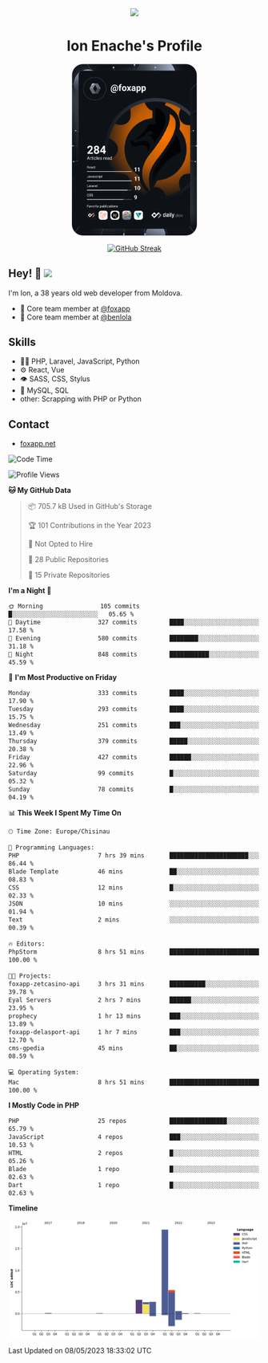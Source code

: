 <div id="header" align="center">
  <img src="https://media.giphy.com/media/M9gbBd9nbDrOTu1Mqx/giphy.gif" width="100"/>
	<h1>Ion Enache's Profile</h1>
</div>
<div align="center">
	<a href="https://app.daily.dev/foxapp"><img src="https://github.com/foxapp/foxapp/blob/master/devcard.svg" width="250" alt="Ion Enache's Dev Card"/></a>
</div>


<div align="center">
	
[![GitHub Streak](http://github-readme-streak-stats.herokuapp.com?user=foxapp&hide_border=true&date_format=M%20j%5B%2C%20Y%5D)](https://git.io/streak-stats)
	
</div>


## Hey! 👋 <img src="https://media.giphy.com/media/hvRJCLFzcasrR4ia7z/giphy.gif" width="30px"/>
I'm Ion, a 38 years old web developer from Moldova.


- 👥 Core team member at [@foxapp](https://github.com/foxapp)
- 👥 Core team member at [@benlola](https://github.com/benlola)

## Skills
- 👨‍💻 PHP, Laravel, JavaScript, Python
- ⚙️ React, Vue
- 👁️ SASS, CSS, Stylus
- 💽 MySQL, SQL
- other: Scrapping with PHP or Python

## Contact
- [foxapp.net](https://www.foxapp.net)

<!--START_SECTION:waka-->
![Code Time](http://img.shields.io/badge/Code%20Time-1%2C312%20hrs%2023%20mins-blue)

![Profile Views](http://img.shields.io/badge/Profile%20Views-0-blue)

**🐱 My GitHub Data** 

> 📦 705.7 kB Used in GitHub's Storage 
 > 
> 🏆 101 Contributions in the Year 2023
 > 
> 🚫 Not Opted to Hire
 > 
> 📜 28 Public Repositories 
 > 
> 🔑 15 Private Repositories 
 > 
**I'm a Night 🦉** 

```text
🌞 Morning                105 commits         █░░░░░░░░░░░░░░░░░░░░░░░░   05.65 % 
🌆 Daytime                327 commits         ████░░░░░░░░░░░░░░░░░░░░░   17.58 % 
🌃 Evening                580 commits         ████████░░░░░░░░░░░░░░░░░   31.18 % 
🌙 Night                  848 commits         ███████████░░░░░░░░░░░░░░   45.59 % 
```
📅 **I'm Most Productive on Friday** 

```text
Monday                   333 commits         ████░░░░░░░░░░░░░░░░░░░░░   17.90 % 
Tuesday                  293 commits         ████░░░░░░░░░░░░░░░░░░░░░   15.75 % 
Wednesday                251 commits         ███░░░░░░░░░░░░░░░░░░░░░░   13.49 % 
Thursday                 379 commits         █████░░░░░░░░░░░░░░░░░░░░   20.38 % 
Friday                   427 commits         ██████░░░░░░░░░░░░░░░░░░░   22.96 % 
Saturday                 99 commits          █░░░░░░░░░░░░░░░░░░░░░░░░   05.32 % 
Sunday                   78 commits          █░░░░░░░░░░░░░░░░░░░░░░░░   04.19 % 
```


📊 **This Week I Spent My Time On** 

```text
🕑︎ Time Zone: Europe/Chisinau

💬 Programming Languages: 
PHP                      7 hrs 39 mins       ██████████████████████░░░   86.44 % 
Blade Template           46 mins             ██░░░░░░░░░░░░░░░░░░░░░░░   08.83 % 
CSS                      12 mins             █░░░░░░░░░░░░░░░░░░░░░░░░   02.33 % 
JSON                     10 mins             ░░░░░░░░░░░░░░░░░░░░░░░░░   01.94 % 
Text                     2 mins              ░░░░░░░░░░░░░░░░░░░░░░░░░   00.39 % 

🔥 Editors: 
PhpStorm                 8 hrs 51 mins       █████████████████████████   100.00 % 

🐱‍💻 Projects: 
foxapp-zetcasino-api     3 hrs 31 mins       ██████████░░░░░░░░░░░░░░░   39.78 % 
Eyal Servers             2 hrs 7 mins        ██████░░░░░░░░░░░░░░░░░░░   23.95 % 
prophecy                 1 hr 13 mins        ███░░░░░░░░░░░░░░░░░░░░░░   13.89 % 
foxapp-delasport-api     1 hr 7 mins         ███░░░░░░░░░░░░░░░░░░░░░░   12.70 % 
cms-gpedia               45 mins             ██░░░░░░░░░░░░░░░░░░░░░░░   08.59 % 

💻 Operating System: 
Mac                      8 hrs 51 mins       █████████████████████████   100.00 % 
```

**I Mostly Code in PHP** 

```text
PHP                      25 repos            ████████████████░░░░░░░░░   65.79 % 
JavaScript               4 repos             ███░░░░░░░░░░░░░░░░░░░░░░   10.53 % 
HTML                     2 repos             █░░░░░░░░░░░░░░░░░░░░░░░░   05.26 % 
Blade                    1 repo              █░░░░░░░░░░░░░░░░░░░░░░░░   02.63 % 
Dart                     1 repo              █░░░░░░░░░░░░░░░░░░░░░░░░   02.63 % 
```



**Timeline**

![Lines of Code chart](https://raw.githubusercontent.com/foxapp/foxapp/master/assets/bar_graph.png)


 Last Updated on 08/05/2023 18:33:02 UTC
<!--END_SECTION:waka-->
